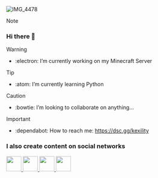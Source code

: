 ![IMG_4478](https://github.com/kexility/kexility/assets/102562108/17db5e5d-c38e-44e5-aff2-bf3a24e155c1)

> [!NOTE]
> ### Hi there 👋

> [!WARNING]
> - :electron: I’m currently working on my Minecraft Server

> [!TIP] 
> - :atom: I’m currently learning Python

> [!CAUTION] 
> - :bowtie: I’m looking to collaborate on anything...

> [!IMPORTANT] 
> - :dependabot: How to reach me: https://dsc.gg/kexility

### I also create content on social networks
<a href="https://www.instagram.com/cpt_z3r0" target="_blank">
    <img src="src/instagram.png" width="40px" height="40px">
</a>
<a href="https://tiktok.com/@cpt_z3r0" target="_blank">
    <img src="src/tiktok.png" width="40px" height="40px">
</a>

<a href="https://linkedin.com/in/daniel-enriquez-lucas/" target="_blank">
    <img src="src/linkedin.png" width="40px" height="40px">
</a>

<a href="https://twitter.com/DevCaress" target="_blank">
    <img src="src/twitter.png" width="40px" height="40px">
</a>
